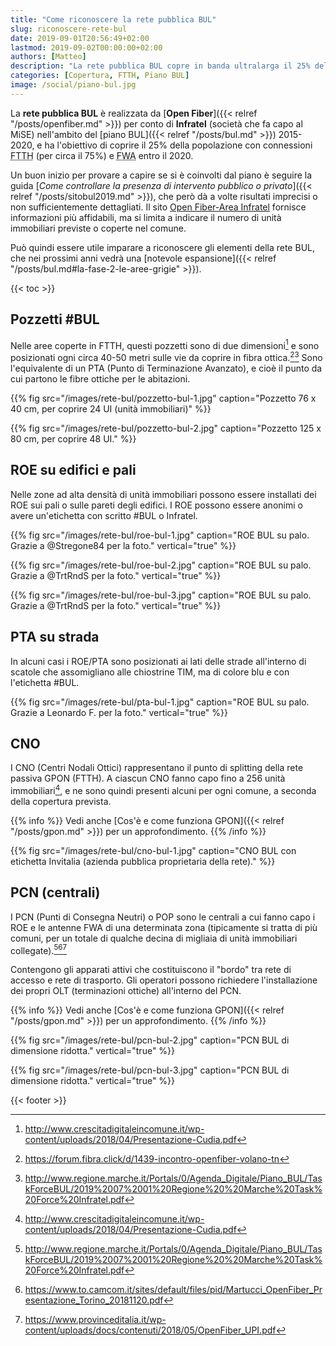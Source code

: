 ```yaml
---
title: "Come riconoscere la rete pubblica BUL"
slug: riconoscere-rete-bul
date: 2019-09-01T20:56:49+02:00
lastmod: 2019-09-02T00:00:00+02:00
authors: [Matteo]
description: "La rete pubblica BUL copre in banda ultralarga il 25% della popolazione. Può quindi essere utile conoscerne gli elementi principali."
categories: [Copertura, FTTH, Piano BUL]
image: /social/piano-bul.jpg
---
```


La **rete pubblica BUL** è realizzata da [**Open Fiber**]({{< relref "/posts/openfiber.md" >}}) per conto di **Infratel** (società che fa capo al MiSE) nell'ambito del [piano BUL]({{< relref "/posts/bul.md" >}}) 2015-2020, e ha l'obiettivo di coprire il 25% della popolazione con connessioni <abbr title="Fiber To The Home, fibra fino a casa">FTTH</abbr> (per circa il 75%) e <abbr title="Fixed Wireless Access, connessione senza fili">FWA</abbr> entro il 2020.

Un buon inizio per provare a capire se si è coinvolti dal piano è seguire la guida [*Come controllare la presenza di intervento pubblico o privato*]({{< relref "/posts/sitobul2019.md" >}}), che però dà a volte risultati imprecisi o non sufficientemente dettagliati. Il sito [Open Fiber-Area Infratel](https://openfiber.it/it/fibra-ottica/area-infratel/piano-copertura-infratel) fornisce informazioni più affidabili, ma si limita a indicare il numero di unità immobiliari previste o coperte nel comune.

Può quindi essere utile imparare a riconoscere gli elementi della rete BUL, che nei prossimi anni vedrà una [notevole espansione]({{< relref "/posts/bul.md#la-fase-2-le-aree-grigie" >}}).

{{< toc >}}

## Pozzetti #BUL

Nelle aree coperte in FTTH, questi pozzetti sono di due dimensioni[^pozz3] e sono posizionati ogni circa 40-50 metri sulle vie da coprire in fibra ottica.[^pozz1][^pozz2] Sono l'equivalente di un PTA (Punto di Terminazione Avanzato), e cioè il punto da cui partono le fibre ottiche per le abitazioni.

[^pozz1]: https://forum.fibra.click/d/1439-incontro-openfiber-volano-tn
[^pozz2]: http://www.regione.marche.it/Portals/0/Agenda_Digitale/Piano_BUL/TaskForceBUL/2019%2007%2001%20Regione%20%20Marche%20Task%20Force%20Infratel.pdf
[^pozz3]: http://www.crescitadigitaleincomune.it/wp-content/uploads/2018/04/Presentazione-Cudia.pdf

{{% fig src="/images/rete-bul/pozzetto-bul-1.jpg" caption="Pozzetto 76 x 40 cm, per coprire 24 UI (unità immobiliari)" %}}

{{% fig src="/images/rete-bul/pozzetto-bul-2.jpg" caption="Pozzetto 125 x 80 cm, per coprire 48 UI." %}}

## ROE su edifici e pali

Nelle zone ad alta densità di unità immobiliari possono essere installati dei ROE sui pali o sulle pareti degli edifici. I ROE possono essere anonimi o avere un'etichetta con scritto #BUL o Infratel.

{{% fig src="/images/rete-bul/roe-bul-1.jpg" caption="ROE BUL su palo. Grazie a @Stregone84 per la foto." vertical="true" %}}

{{% fig src="/images/rete-bul/roe-bul-2.jpg" caption="ROE BUL su palo. Grazie a @TrtRndS per la foto." vertical="true" %}}

{{% fig src="/images/rete-bul/roe-bul-3.jpg" caption="ROE BUL su palo. Grazie a @TrtRndS per la foto." vertical="true" %}}

## PTA su strada

In alcuni casi i ROE/PTA sono posizionati ai lati delle strade all'interno di scatole che assomigliano alle chiostrine TIM, ma di colore blu e con l'etichetta #BUL.

{{% fig src="/images/rete-bul/pta-bul-1.jpg" caption="ROE BUL su palo. Grazie a Leonardo F. per la foto." vertical="true" %}}

## CNO

I CNO (Centri Nodali Ottici) rappresentano il punto di splitting della rete passiva GPON (FTTH). A ciascun CNO fanno capo fino a 256 unità immobiliari[^pozz3], e ne sono quindi presenti alcuni per ogni comune, a seconda della copertura prevista.

{{% info %}}
Vedi anche [Cos'è e come funziona GPON]({{< relref "/posts/gpon.md" >}}) per un approfondimento.
{{% /info %}}

{{% fig src="/images/rete-bul/cno-bul-1.jpg" caption="CNO BUL con etichetta Invitalia (azienda pubblica proprietaria della rete)." %}}

## PCN (centrali)

I PCN (Punti di Consegna Neutri) o POP sono le centrali a cui fanno capo i ROE e le antenne FWA di una determinata zona (tipicamente si tratta di più comuni, per un totale di qualche decina di migliaia di unità immobiliari collegate).[^pozz2][^pcn1][^pcn2]

[^pcn1]: https://www.to.camcom.it/sites/default/files/pid/Martucci_OpenFiber_Presentazione_Torino_20181120.pdf
[^pcn2]: https://www.provinceditalia.it/wp-content/uploads/docs/contenuti/2018/05/OpenFiber_UPI.pdf

Contengono gli apparati attivi che costituiscono il "bordo" tra rete di accesso e rete di trasporto. Gli operatori possono richiedere l'installazione dei propri OLT (terminazioni ottiche) all'interno del PCN.

{{% info %}}
Vedi anche [Cos'è e come funziona GPON]({{< relref "/posts/gpon.md" >}}) per un approfondimento.
{{% /info %}}

{{% fig src="/images/rete-bul/pcn-bul-2.jpg" caption="PCN BUL di dimensione ridotta." vertical="true" %}}

{{% fig src="/images/rete-bul/pcn-bul-3.jpg" caption="PCN BUL di dimensione ridotta." vertical="true" %}}

{{< footer >}}
